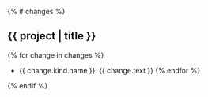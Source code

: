 {% if changes %}
## {{ project | title }}

{% for change in changes %}
* {{ change.kind.name }}: {{ change.text }}
{% endfor %}

{% endif %}

